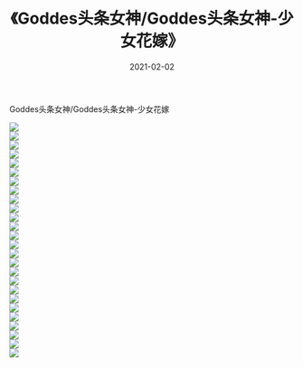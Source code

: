 ﻿---
layout: post
title:  《Goddes头条女神/Goddes头条女神-少女花嫁》
date:   2021-02-02
img: http://pic.660000.xyz/1:/网络美图/2021/Goddes头条女神/Goddes头条女神-少女花嫁/000.jpg
categories: [美女, 清纯, 唯美]
---

Goddes头条女神/Goddes头条女神-少女花嫁

 ![](http://pic.660000.xyz/1:/网络美图/2021/Goddes头条女神/Goddes头条女神-少女花嫁/001.jpg) <br>![](http://pic.660000.xyz/1:/网络美图/2021/Goddes头条女神/Goddes头条女神-少女花嫁/002.jpg) <br>![](http://pic.660000.xyz/1:/网络美图/2021/Goddes头条女神/Goddes头条女神-少女花嫁/003.jpg) <br>![](http://pic.660000.xyz/1:/网络美图/2021/Goddes头条女神/Goddes头条女神-少女花嫁/004.jpg) <br>![](http://pic.660000.xyz/1:/网络美图/2021/Goddes头条女神/Goddes头条女神-少女花嫁/005.jpg) <br>![](http://pic.660000.xyz/1:/网络美图/2021/Goddes头条女神/Goddes头条女神-少女花嫁/006.jpg) <br>![](http://pic.660000.xyz/1:/网络美图/2021/Goddes头条女神/Goddes头条女神-少女花嫁/007.jpg) <br>![](http://pic.660000.xyz/1:/网络美图/2021/Goddes头条女神/Goddes头条女神-少女花嫁/008.jpg) <br>![](http://pic.660000.xyz/1:/网络美图/2021/Goddes头条女神/Goddes头条女神-少女花嫁/009.jpg) <br>![](http://pic.660000.xyz/1:/网络美图/2021/Goddes头条女神/Goddes头条女神-少女花嫁/010.jpg) <br>![](http://pic.660000.xyz/1:/网络美图/2021/Goddes头条女神/Goddes头条女神-少女花嫁/011.jpg) <br>![](http://pic.660000.xyz/1:/网络美图/2021/Goddes头条女神/Goddes头条女神-少女花嫁/012.jpg) <br>![](http://pic.660000.xyz/1:/网络美图/2021/Goddes头条女神/Goddes头条女神-少女花嫁/013.jpg) <br>![](http://pic.660000.xyz/1:/网络美图/2021/Goddes头条女神/Goddes头条女神-少女花嫁/014.jpg) <br>![](http://pic.660000.xyz/1:/网络美图/2021/Goddes头条女神/Goddes头条女神-少女花嫁/015.jpg) <br>![](http://pic.660000.xyz/1:/网络美图/2021/Goddes头条女神/Goddes头条女神-少女花嫁/016.jpg) <br>![](http://pic.660000.xyz/1:/网络美图/2021/Goddes头条女神/Goddes头条女神-少女花嫁/017.jpg) <br>![](http://pic.660000.xyz/1:/网络美图/2021/Goddes头条女神/Goddes头条女神-少女花嫁/018.jpg) <br>![](http://pic.660000.xyz/1:/网络美图/2021/Goddes头条女神/Goddes头条女神-少女花嫁/019.jpg) <br>![](http://pic.660000.xyz/1:/网络美图/2021/Goddes头条女神/Goddes头条女神-少女花嫁/020.jpg) <br>![](http://pic.660000.xyz/1:/网络美图/2021/Goddes头条女神/Goddes头条女神-少女花嫁/021.jpg) <br>![](http://pic.660000.xyz/1:/网络美图/2021/Goddes头条女神/Goddes头条女神-少女花嫁/022.jpg) <br>![](http://pic.660000.xyz/1:/网络美图/2021/Goddes头条女神/Goddes头条女神-少女花嫁/023.jpg) <br>![](http://pic.660000.xyz/1:/网络美图/2021/Goddes头条女神/Goddes头条女神-少女花嫁/024.jpg) <br>![](http://pic.660000.xyz/1:/网络美图/2021/Goddes头条女神/Goddes头条女神-少女花嫁/025.jpg) <br>![](http://pic.660000.xyz/1:/网络美图/2021/Goddes头条女神/Goddes头条女神-少女花嫁/026.jpg) <br>
